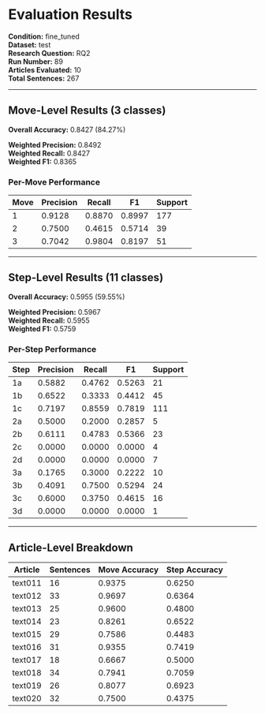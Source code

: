# Evaluation Results

**Condition:** fine_tuned  
**Dataset:** test  
**Research Question:** RQ2  
**Run Number:** 89  
**Articles Evaluated:** 10  
**Total Sentences:** 267  

---

## Move-Level Results (3 classes)

**Overall Accuracy:** 0.8427 (84.27%)  

**Weighted Precision:** 0.8492  
**Weighted Recall:** 0.8427  
**Weighted F1:** 0.8365  

### Per-Move Performance

| Move | Precision | Recall | F1 | Support |
|------|-----------|--------|----|---------|
| 1 | 0.9128 | 0.8870 | 0.8997 | 177 |
| 2 | 0.7500 | 0.4615 | 0.5714 | 39 |
| 3 | 0.7042 | 0.9804 | 0.8197 | 51 |

---

## Step-Level Results (11 classes)

**Overall Accuracy:** 0.5955 (59.55%)  

**Weighted Precision:** 0.5967  
**Weighted Recall:** 0.5955  
**Weighted F1:** 0.5759  

### Per-Step Performance

| Step | Precision | Recall | F1 | Support |
|------|-----------|--------|----|---------|
| 1a | 0.5882 | 0.4762 | 0.5263 | 21 |
| 1b | 0.6522 | 0.3333 | 0.4412 | 45 |
| 1c | 0.7197 | 0.8559 | 0.7819 | 111 |
| 2a | 0.5000 | 0.2000 | 0.2857 | 5 |
| 2b | 0.6111 | 0.4783 | 0.5366 | 23 |
| 2c | 0.0000 | 0.0000 | 0.0000 | 4 |
| 2d | 0.0000 | 0.0000 | 0.0000 | 7 |
| 3a | 0.1765 | 0.3000 | 0.2222 | 10 |
| 3b | 0.4091 | 0.7500 | 0.5294 | 24 |
| 3c | 0.6000 | 0.3750 | 0.4615 | 16 |
| 3d | 0.0000 | 0.0000 | 0.0000 | 1 |

---

## Article-Level Breakdown

| Article | Sentences | Move Accuracy | Step Accuracy |
|---------|-----------|---------------|---------------|
| text011 | 16 | 0.9375 | 0.6250 |
| text012 | 33 | 0.9697 | 0.6364 |
| text013 | 25 | 0.9600 | 0.4800 |
| text014 | 23 | 0.8261 | 0.6522 |
| text015 | 29 | 0.7586 | 0.4483 |
| text016 | 31 | 0.9355 | 0.7419 |
| text017 | 18 | 0.6667 | 0.5000 |
| text018 | 34 | 0.7941 | 0.7059 |
| text019 | 26 | 0.8077 | 0.6923 |
| text020 | 32 | 0.7500 | 0.4375 |
